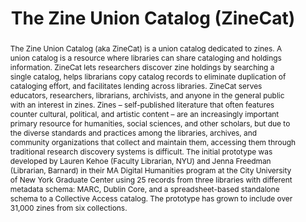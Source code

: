 ---
pid: zinecat
done: true
title: The Zine Union Catalog (ZineCat)
category: DH Seed Grant Recipient
tags:
- catalog
- dataset
cohort_year: '2021'
abstract: 'The Zine Union Catalog (aka ZineCat) is a union catalog dedicated to zines.
  A union catalog is a resource where libraries can share cataloging and holdings
  information. ZineCat lets researchers discover zine holdings by searching a single
  catalog, helps librarians copy catalog records to eliminate duplication of cataloging
  effort, and facilitates lending across libraries. ZineCat serves educators, researchers,
  librarians, archivists, and anyone in the general public with an interest in zines.
  Zines – self-published literature that often features counter cultural, political,
  and artistic content – are an increasingly important primary resource for humanities,
  social sciences, and other scholars, but due to the diverse standards and practices
  among the libraries, archives, and community organizations that collect and maintain
  them, accessing them through traditional research discovery systems is difficult.
  The initial prototype was developed by Lauren Kehoe (Faculty Librarian, NYU) and
  Jenna Freedman (Librarian, Barnard) in their MA Digital Humanities program at the
  City University of New York Graduate Center using 25 records from three libraries
  with different metadata schema: MARC, Dublin Core, and a spreadsheet-based standalone
  schema to a Collective Access catalog. The prototype has grown to include over 31,000
  zines from six collections.'
limerick: |
  When confronted with DIY aesthetic
  Catalogers oft become frenetic
  They make systems to suffice
  They can’t easily splice
  ‘Til ZineCat makes all copacetic
pis:
- kehoe
link: https://zinecat.org/
local_image: zinecat.jpg
layout: project
---